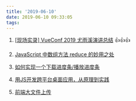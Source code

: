 ```yaml
---
title: '2019-06-10'
date: 2019-06-10 09:33:05
tags:
---
```


1. [[现场实录] VueConf 2019 尤雨溪演讲总结](https://juejin.im/post/5cfb1907e51d457756536760) 👍👍👍

2. [JavaScript 中数组方法 reduce 的妙用之处](https://juejin.im/post/5cfcaa7ae51d45109b01b161)

3. [如何实现一个下载进度条/播放进度条](https://juejin.im/post/5cfcd4c5f265da1bb13f246e)

4. [用JS开发跨平台桌面应用，从原理到实践](https://juejin.im/post/5cfd2ec7e51d45554877a59f)

5. [前端大文件上传](https://juejin.im/post/5cf765275188257c6b51775f)